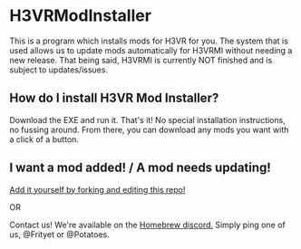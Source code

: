 # H3VRModInstaller

This is a program which installs mods for H3VR for you. The system that is used allows us to update mods automatically for H3VRMI without needing a new release. That being said, H3VRMI is currently NOT finished and is subject to updates/issues.

## How do I install H3VR Mod Installer?

Download the EXE and run it. That's it! No special installation instructions, no fussing around. From there, you can download any mods you want with a click of a button.

## I want a mod added! / A mod needs updating!

[Add it yourself by forking and editing this repo!](https://github.com/WFIOST/H3VR-Mod-Installer-Database)

OR

Contact us! We're available on the [Homebrew discord.](https://discord.gg/83yTrfr) Simply ping one of us, @Frityet or @Potatoes.
